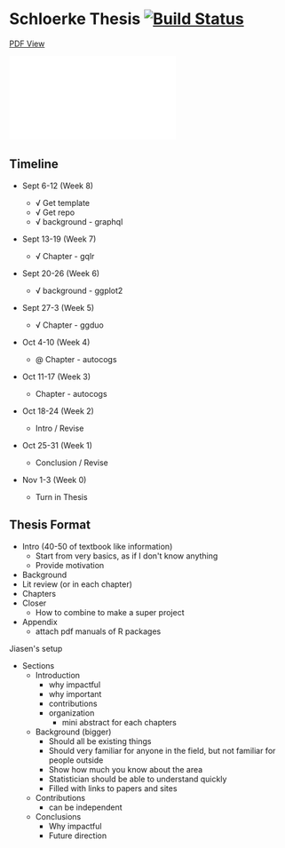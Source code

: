 
# Schloerke Thesis [![Build Status](https://travis-ci.org/schloerke/thesis-schloerke.svg?branch=master)](https://travis-ci.org/schloerke/thesis-schloerke)

[PDF View](http://thesis.schloerke.com)

![Chapter Information](./dot/intro_hierarchy.pdf)



## Timeline

* Sept 6-12 (Week 8)
  * √ Get template
  * √ Get repo
  * √ background - graphql

* Sept 13-19 (Week 7)
  * √ Chapter - gqlr


* Sept 20-26 (Week 6)
  * √ background - ggplot2


* Sept 27-3 (Week 5)
  * √ Chapter - ggduo


* Oct 4-10 (Week 4)
  * @ Chapter - autocogs


* Oct 11-17 (Week 3)
  * Chapter - autocogs


* Oct 18-24 (Week 2)
  * Intro / Revise


* Oct 25-31 (Week 1)
  * Conclusion / Revise


* Nov 1-3 (Week 0)
  * Turn in Thesis


## Thesis Format

* Intro (40-50 of textbook like information)
  * Start from very basics, as if I don't know anything
  * Provide motivation
* Background
* Lit review (or in each chapter)
* Chapters
* Closer
  * How to combine to make a super project
* Appendix
  * attach pdf manuals of R packages

Jiasen's setup
* Sections
  * Introduction
    * why impactful
    * why important
    * contributions
    * organization
      * mini abstract for each chapters
  * Background (bigger)
    * Should all be existing things
    * Should very familiar for anyone in the field, but not familiar for people outside
    * Show how much you know about the area
    * Statistician should be able to understand quickly
    * Filled with links to papers and sites
  * Contributions
    * can be independent
  * Conclusions
    * Why impactful
    * Future direction
